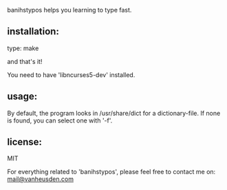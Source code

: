banihstypos helps you learning to type fast.


installation:
------------
type:
	make

and that's it!

You need to have 'libncurses5-dev' installed.


usage:
-----
By default, the program looks in /usr/share/dict for a dictionary-file.
If none is found, you can select one with '-f'.


license:
-------
MIT


For everything related to 'banihstypos', please feel free
to contact me on: mail@vanheusden.com
